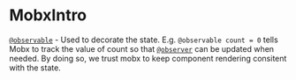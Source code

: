 # MobxIntro

[`@observable`](https://mobx.js.org/refguide/observable.html) - Used to decorate the state. E.g. `@observable count = 0` tells Mobx to track the value of count so that [`@observer`](https://mobx.js.org/refguide/observer-component.html)  can be updated when needed.
By doing so, we trust mobx to keep component rendering consitent with the state.